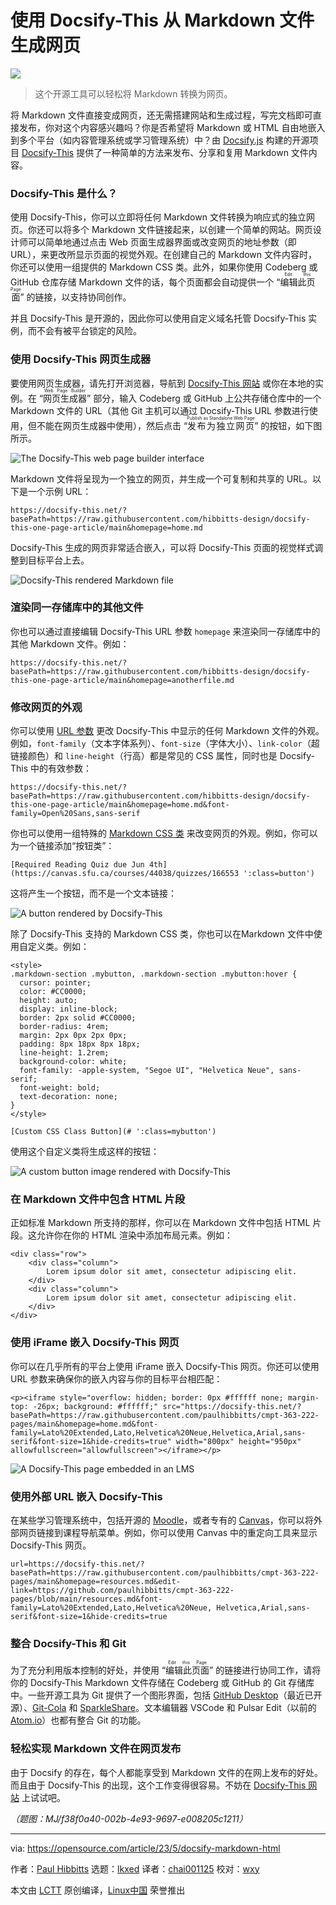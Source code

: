[#]: subject: "Generate web pages from Markdown with Docsify-This"
[#]: via: "https://opensource.com/article/23/5/docsify-markdown-html"
[#]: author: "Paul Hibbitts https://opensource.com/users/paulhibbitts"
[#]: collector: "lkxed"
[#]: translator: "chai001125"
[#]: reviewer: "wxy"
[#]: publisher: "wxy"
[#]: url: "https://linux.cn/article-15884-1.html"

使用 Docsify-This 从 Markdown 文件生成网页
======

![][0]

> 这个开源工具可以轻松将 Markdown 转换为网页。

将 Markdown 文件直接变成网页，还无需搭建网站和生成过程，写完文档即可直接发布，你对这个内容感兴趣吗？你是否希望将 Markdown 或 HTML 自由地嵌入到多个平台（如内容管理系统或学习管理系统）中？由 [Docsify.js][2] 构建的开源项目 [Docsify-This][1] 提供了一种简单的方法来发布、分享和复用 Markdown 文件内容。

### Docsify-This 是什么？

使用 Docsify-This，你可以立即将任何 Markdown 文件转换为响应式的独立网页。你还可以将多个 Markdown 文件链接起来，以创建一个简单的网站。网页设计师可以简单地通过点击 Web 页面生成器界面或改变网页的地址参数（即 URL），来更改所显示页面的视觉外观。在创建自己的 Markdown 文件内容时，你还可以使用一组提供的 Markdown CSS 类。此外，如果你使用 Codeberg 或 GitHub 仓库存储 Markdown 文件的话，每个页面都会自动提供一个 “<ruby>编辑此页面<rt>Edit this Page</rt></ruby>” 的链接，以支持协同创作。

并且 Docsify-This 是开源的，因此你可以使用自定义域名托管 Docsify-This 实例，而不会有被平台锁定的风险。

### 使用 Docsify-This 网页生成器

要使用网页生成器，请先打开浏览器，导航到 [Docsify-This 网站][1] 或你在本地的实例。在 “<ruby>网页生成器<rt>Web Page Builder</rt></ruby>” 部分，输入 Codeberg 或 GitHub 上公共存储仓库中的一个 Markdown 文件的 URL（其他 Git 主机可以通过 Docsify-This URL 参数进行使用，但不能在网页生成器中使用），然后点击 “<ruby>发布为独立网页<rt>Publish as Standalone Web Page</rt></ruby>” 的按钮，如下图所示。

![The Docsify-This web page builder interface][4]

Markdown 文件将呈现为一个独立的网页，并生成一个可复制和共享的 URL。以下是一个示例 URL：

```
https://docsify-this.net/?basePath=https://raw.githubusercontent.com/hibbitts-design/docsify-this-one-page-article/main&homepage=home.md
```

Docsify-This 生成的网页非常适合嵌入，可以将 Docsify-This 页面的视觉样式调整到目标平台上去。

![Docsify-This rendered Markdown file][5]

### 渲染同一存储库中的其他文件

你也可以通过直接编辑 Docsify-This URL 参数 `homepage` 来渲染同一存储库中的其他 Markdown 文件。例如：

```
https://docsify-this.net/?basePath=https://raw.githubusercontent.com/hibbitts-design/docsify-this-one-page-article/main&homepage=anotherfile.md
```

### 修改网页的外观

你可以使用 [URL 参数][6] 更改 Docsify-This 中显示的任何 Markdown 文件的外观。例如，`font-family`（文本字体系列）、`font-size`（字体大小）、`link-color`（超链接颜色）和 `line-height`（行高）都是常见的 CSS 属性，同时也是 Docsify-This 中的有效参数：

```
https://docsify-this.net/?basePath=https://raw.githubusercontent.com/hibbitts-design/docsify-this-one-page-article/main&homepage=home.md&font-family=Open%20Sans,sans-serif
```

你也可以使用一组特殊的 [Markdown CSS 类][7] 来改变网页的外观。例如，你可以为一个链接添加“按钮类”：

```
[Required Reading Quiz due Jun 4th](https://canvas.sfu.ca/courses/44038/quizzes/166553 ':class=button')
```

这将产生一个按钮，而不是一个文本链接：

![A button rendered by Docsify-This][8]

除了 Docsify-This 支持的 Markdown CSS 类，你也可以在Markdown 文件中使用自定义类。例如：

```
<style>
.markdown-section .mybutton, .markdown-section .mybutton:hover {
  cursor: pointer;
  color: #CC0000;
  height: auto;
  display: inline-block;
  border: 2px solid #CC0000;
  border-radius: 4rem;
  margin: 2px 0px 2px 0px;
  padding: 8px 18px 8px 18px;
  line-height: 1.2rem;
  background-color: white;
  font-family: -apple-system, "Segoe UI", "Helvetica Neue", sans-serif;
  font-weight: bold;
  text-decoration: none;
}
</style>

[Custom CSS Class Button](# ':class=mybutton')
```

使用这个自定义类将生成这样的按钮：

![A custom button image rendered with Docsify-This][9]

### 在 Markdown 文件中包含 HTML 片段

正如标准 Markdown 所支持的那样，你可以在 Markdown 文件中包括 HTML 片段。这允许你在你的 HTML 渲染中添加布局元素。例如：

```
<div class="row">
	<div class="column">
		Lorem ipsum dolor sit amet, consectetur adipiscing elit.
	</div>
	<div class="column">
		Lorem ipsum dolor sit amet, consectetur adipiscing elit.
	</div>
</div>
```

### 使用 iFrame 嵌入 Docsify-This 网页

你可以在几乎所有的平台上使用 iFrame 嵌入 Docsify-This 网页。你还可以使用 URL 参数来确保你的嵌入内容与你的目标平台相匹配：

```
<p><iframe style="overflow: hidden; border: 0px #ffffff none; margin-top: -26px; background: #ffffff;" src="https://docsify-this.net/?basePath=https://raw.githubusercontent.com/paulhibbitts/cmpt-363-222-pages/main&homepage=home.md&font-family=Lato%20Extended,Lato,Helvetica%20Neue,Helvetica,Arial,sans-serif&font-size=1&hide-credits=true" width="800px" height="950px" allowfullscreen="allowfullscreen"></iframe></p>
```

![A Docsify-This page embedded in an LMS][10]

### 使用外部 URL 嵌入 Docsify-This

在某些学习管理系统中，包括开源的 [Moodle][11]，或者专有的 [Canvas][12]，你可以将外部网页链接到课程导航菜单。例如，你可以使用 Canvas 中的重定向工具来显示 Docsify-This 网页。

```
url=https://docsify-this.net/?basePath=https://raw.githubusercontent.com/paulhibbitts/cmpt-363-222-pages/main&homepage=resources.md&edit-link=https://github.com/paulhibbitts/cmpt-363-222-pages/blob/main/resources.md&font-family=Lato%20Extended,Lato,Helvetica%20Neue, Helvetica,Arial,sans-serif&font-size=1&hide-credits=true
```

### 整合 Docsify-This 和 Git

为了充分利用版本控制的好处，并使用 “<ruby>编辑此页面<rt>Edit this Page</rt></ruby>” 的链接进行协同工作，请将你的 Docsify-This Markdown 文件存储在 Codeberg 或 GitHub 的 Git 存储库中。一些开源工具为 Git 提供了一个图形界面，包括 [GitHub Desktop][13]（最近已开源）、[Git-Cola][14] 和 [SparkleShare][15]。文本编辑器 VSCode 和 Pulsar Edit（以前的 [Atom.io][16]）也都有整合 Git 的功能。

### 轻松实现 Markdown 文件在网页发布

由于 Docsify 的存在，每个人都能享受到 Markdown 文件的在网上发布的好处。而且由于 Docsify-This 的出现，这个工作变得很容易。不妨在 [Docsify-This 网站][1] 上试试吧。

*（题图：MJ/f38f0a40-002b-4e93-9697-e008205c1211）*

--------------------------------------------------------------------------------

via: https://opensource.com/article/23/5/docsify-markdown-html

作者：[Paul Hibbitts][a]
选题：[lkxed][b]
译者：[chai001125](https://github.com/chai001125)
校对：[wxy](https://github.com/wxy)

本文由 [LCTT](https://github.com/LCTT/TranslateProject) 原创编译，[Linux中国](https://linux.cn/) 荣誉推出

[a]: https://opensource.com/users/paulhibbitts
[b]: https://github.com/lkxed/
[1]: https://docsify-this.net
[2]: https://docsify.js.org
[3]: https://opensource.com/downloads/cheat-sheet-markdown
[4]: https://opensource.com/sites/default/files/2023-04/docsify-this-web-page-builder.webp
[5]: https://opensource.com/sites/default/files/2023-04/docsify-this-rendered-markdown-file.webp
[6]: https://docsify-this.net/#/?id=page-appearance-url-parameters
[7]: https://docsify-this.net/#/?id=supported-markdown-css-classes
[8]: https://opensource.com/sites/default/files/2023-04/button.webp
[9]: https://opensource.com/sites/default/files/2023-04/custom-css-button.webp
[10]: https://opensource.com/sites/default/files/2023-04/docsify-this-iframe.webp
[11]: https://opensource.com/article/21/3/moodle-plugins
[12]: https://github.com/instructure/canvas-lms
[13]: https://github.com/desktop/desktop
[14]: https://opensource.com/article/20/3/git-cola
[15]: https://opensource.com/article/19/4/file-sharing-git
[16]: https://opensource.com/article/20/12/atom
[17]: https://opensource.com/downloads/git-tricks-tips
[0]: https://img.linux.net.cn/data/attachment/album/202306/07/000552k4mcssc66v44cfc8.jpg